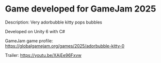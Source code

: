 # Game developed for GameJam 2025

Description: Very adorbubble kitty pops bubbles

Developed on Unity 6 with C#

GameJam game profile: https://globalgamejam.org/games/2025/adorbubble-kitty-0

Trailer: https://youtu.be/XAjEe96Fxvw
